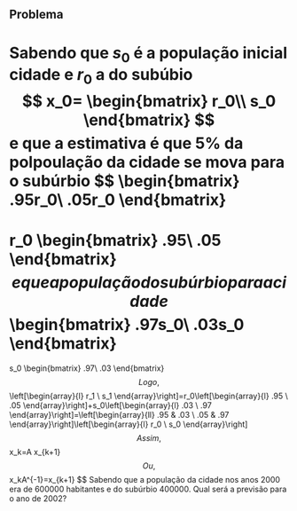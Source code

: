 ## Problema 

Sabendo que $s_0$ é a população inicial cidade e $r_0$ a do subúbio
$$
x_0=
\begin{bmatrix}
r_0\\
s_0
\end{bmatrix}
$$
e que a estimativa é que 5% da polpoulação da cidade se mova para o subúrbio
$$
\begin{bmatrix}
.95r_0\\
.05r_0
\end{bmatrix}
=
r_0
\begin{bmatrix}
.95\\
.05
\end{bmatrix}
$$
e que a população do subúrbio para a cidade
$$
\begin{bmatrix}
.97s_0\\
.03s_0
\end{bmatrix}
=
s_0
\begin{bmatrix}
.97\\
.03
\end{bmatrix}
$$
Logo,
$$
\left[\begin{array}{l}
r_1 \\
s_1
\end{array}\right]=r_0\left[\begin{array}{l}
.95 \\
.05
\end{array}\right]+s_0\left[\begin{array}{l}
.03 \\
.97
\end{array}\right]=\left[\begin{array}{ll}
.95 & .03 \\
.05 & .97
\end{array}\right]\left[\begin{array}{l}
r_0 \\
s_0
\end{array}\right]
$$
Assim, 
$$
x_k=A  x_{k+1}
$$
Ou, 
$$
x_kA^{-1}=x_{k+1}
$$
Sabendo que a população da cidade nos anos $2000$ era de $600000$ habitantes e do subúrbio $400000$. Qual será a previsão para o ano de $2002$?
